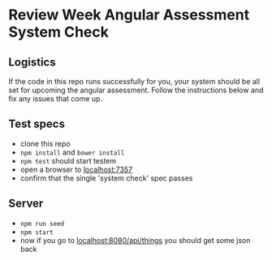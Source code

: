# Review Week Angular Assessment System Check

## Logistics

If the code in this repo runs successfully for you, your system should be all set for upcoming the angular assessment. Follow the instructions below and fix any issues that come up.

## Test specs

- clone this repo
- `npm install` and `bower install`
- `npm test` should start testem
- open a browser to [localhost:7357](http://localhost:7357)
- confirm that the single 'system check' spec passes

## Server

- `npm run seed`
- `npm start`
- now if you go to [localhost:8080/api/things](http://localhost:8080/api/things) you should get some json back
